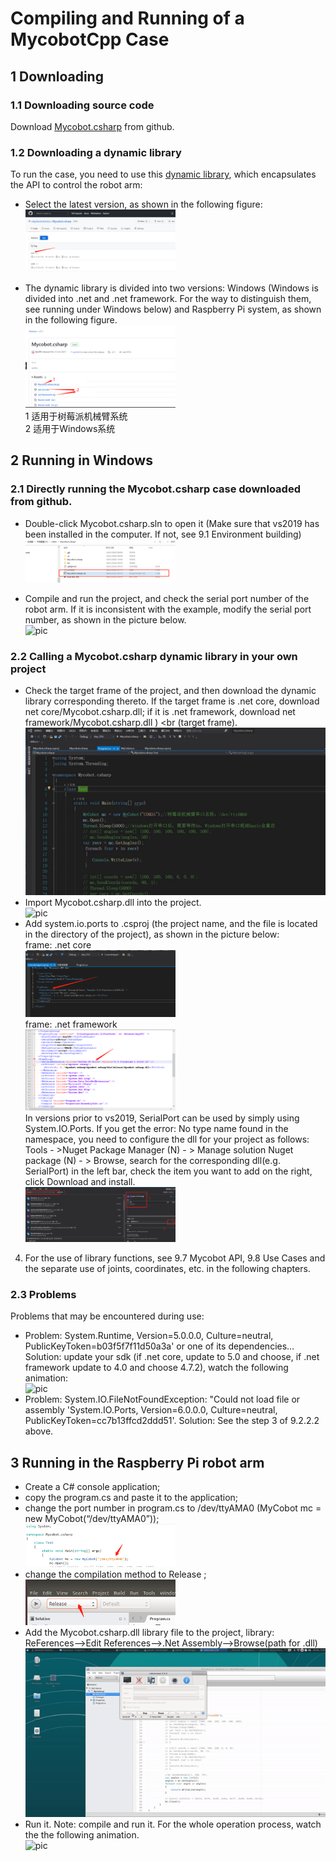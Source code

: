 # Compiling and Running of a MycobotCpp Case

## 1 Downloading

### 1.1 Downloading source code
Download [Mycobot.csharp](https://github.com/elephantrobotics/Mycobot.csharp) from github.

### 1.2 Downloading a dynamic library
To run the case, you need to use this [dynamic library](https://github.com/elephantrobotics/Mycobot.csharp/tags), which encapsulates the API to control the robot arm: <br>
- Select the latest version, as shown in the following figure: <br>
<img src="../resourse/9-ApplicationBaseCSharp/9.2/9-2-1.2-001.png" alt="9-1-2.1-001" width="50%"><br>

- The dynamic library is divided into two versions: Windows (Windows is divided into .net and .net framework. For the way to distinguish them, see running under Windows below) and Raspberry Pi system, as shown in the following figure.<br> 
<img src="../resourse/9-ApplicationBaseCSharp/9.2/9-2-1.2-002.png" alt="9-1-2.1-002" width="50%"><br>
1 适用于树莓派机械臂系统<br>
2 适用于Windows系统<br>
## 2 Running in Windows

### 2.1 Directly running the Mycobot.csharp case downloaded from github.
- Double-click Mycobot.csharp.sln to open it (Make sure that vs2019 has been installed in the computer. If not, see 9.1 Environment building)<br>
<img src="../resourse/9-ApplicationBaseCSharp/9.2/9-2-2.1-001.png" alt="9-2-2.1-001" width="50%"><br>

- Compile and run the project, and check the serial port number of the robot arm. If it is inconsistent with the example, modify the serial port number, as shown in the picture below.<br>
  ![pic](../resourse/9-ApplicationBaseCSharp/9.2/9-2-2.1-002.gif)<br>

### 2.2 Calling a Mycobot.csharp dynamic library in your own project
- Check the target frame of the project, and then download the dynamic library corresponding thereto. If the target frame is .net core, download net core/Mycobot.csharp.dll; if it is .net framework, download net framework/Mycobot.csharp.dll ) <br (target frame). <br>
![pic](../resourse/9-ApplicationBaseCSharp/9.2/9-2-2.2-001.gif)<br> 
- Import Mycobot.csharp.dll into the project. <br>
![pic](../resourse/9-ApplicationBaseCSharp/9.2/9-2-2.2-002.gif)<br> 
- Add system.io.ports to .csproj (the project name, and the file is located in the directory of the project), as shown in the picture below:<br>
frame: .net core<br>
<img src="../resourse/9-ApplicationBaseCSharp/9.2/9-2-2.2-003.jpg" alt="9-2-2.2-003" width="50%"><br>
frame: .net framework<br>
<img src="../resourse/9-ApplicationBaseCSharp/9.2/9-2-2.2-004.jpg" alt="9-2-2.2-004" width="50%"><br>
In versions prior to vs2019, SerialPort can be used by simply using System.IO.Ports. If you get the error: No type name found in the namespace, you need to configure the dll for your project as follows:
Tools - >Nuget Package Manager (N) - > Manage solution Nuget package (N) - > Browse, search for the corresponding dll(e.g. SerialPort) in the left bar, check the item you want to add on the right, click Download and install.<br>
<img src="../resourse/9-ApplicationBaseCSharp/9.2/9-2-3-005.png" alt="9-2-3-005" width="50%"><br>

4. For the use of library functions, see 9.7 Mycobot API, 9.8 Use Cases and the separate use of joints, coordinates, etc. in the following chapters.<br>

### 2.3 Problems
Problems that may be encountered during use: <br>
- Problem: System.Runtime, Version=5.0.0.0, Culture=neutral, PublicKeyToken=b03f5f7f11d50a3a' or one of its dependencies… Solution: update your sdk (if .net core, update to 5.0 and choose, if .net framework update to 4.0 and choose 4.7.2), watch the following animation: <br>
![pic](../resourse/9-ApplicationBaseCSharp/9.2/9-2-2.3-001.gif)<br>
- Problem: System.IO.FileNotFoundException: "Could not load file or assembly 'System.IO.Ports, Version=6.0.0.0, Culture=neutral, PublicKeyToken=cc7b13ffcd2ddd51'. Solution: See the step 3 of 9.2.2.2 above.<br>

## 3 Running in the Raspberry Pi robot arm
- Create a C# console application; <br>
- copy the program.cs and paste it to the application;<br>
- change the port number in program.cs to /dev/ttyAMA0 (MyCobot mc = new MyCobot(“/dev/ttyAMA0”)); <br>
<img src="../resourse/9-ApplicationBaseCSharp/9.2/9-2-3-001.png" alt="9-2-3-001" width="50%"><br>
- change the compilation method to Release ;<br>
<img src="../resourse/9-ApplicationBaseCSharp/9.2/9-2-3-002.png" alt="9-2-3-002" width="50%"><br>
- Add the Mycobot.csharp.dll library file to the project, library: ReFerences–>Edit References–>.Net Assembly–>Browse(path for .dll)<br>
![pic](../resourse/9-ApplicationBaseCSharp/9.2/9-2-3-003.gif)<br>
- Run it. Note: compile and run it. For the whole operation process, watch the the following animation.<br>
![pic](../resourse/9-ApplicationBaseCSharp/9.2/9-2-3-004.gif)<br>
